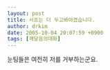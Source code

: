 ```yaml
---
layout: post
title: 서프는 더 두고봐야겠습니다.
author: drkim
date: 2005-10-04 20:07:59 +0900
tags: [깨달음의대화]
---
```

눈팅들은 여전히 저를 거부하는군요.